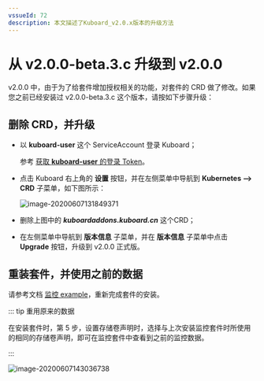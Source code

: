 ```yaml
---
vssueId: 72
description: 本文描述了Kuboard_v2.0.x版本的升级方法
---
```


# 从 v2.0.0-beta.3.c 升级到 v2.0.0

v2.0.0 中，由于为了给套件增加授权相关的功能，对套件的 CRD 做了修改。如果您之前已经安装过 v2.0.0-beta.3.c 这个版本，请按如下步骤升级：



## 删除 CRD，并升级

* 以 **kuboard-user** 这个 ServiceAccount 登录 Kuboard；

  参考 [获取 **kuboard-user** 的登录 Token](/install/v3/install.html#获取token)。

* 点击 Kuboard 右上角的 **设置** 按钮，并在左侧菜单中导航到 **Kubernetes --> CRD** 子菜单，如下图所示：

  ![image-20200607131849371](./upgrade-2-from-beta.assets/image-20200607131849371.png)

* 删除上图中的 ***kuboardaddons.kuboard.cn*** 这个CRD；
* 在左侧菜单中导航到 **版本信息** 子菜单，并在 **版本信息** 子菜单中点击 **Upgrade** 按钮，升级到 v2.0.0 正式版。



## 重装套件，并使用之前的数据

请参考文档 [监控 example](/guide/example/monitor-v2.html)，重新完成套件的安装。

::: tip 重用原来的数据

在安装套件时，第 5 步，设置存储卷声明时，选择与上次安装监控套件时所使用的相同的存储卷声明，即可在监控套件中查看到之前的监控数据。

:::



![image-20200607143036738](./upgrade-2-from-beta.assets/image-20200607143036738.png)
